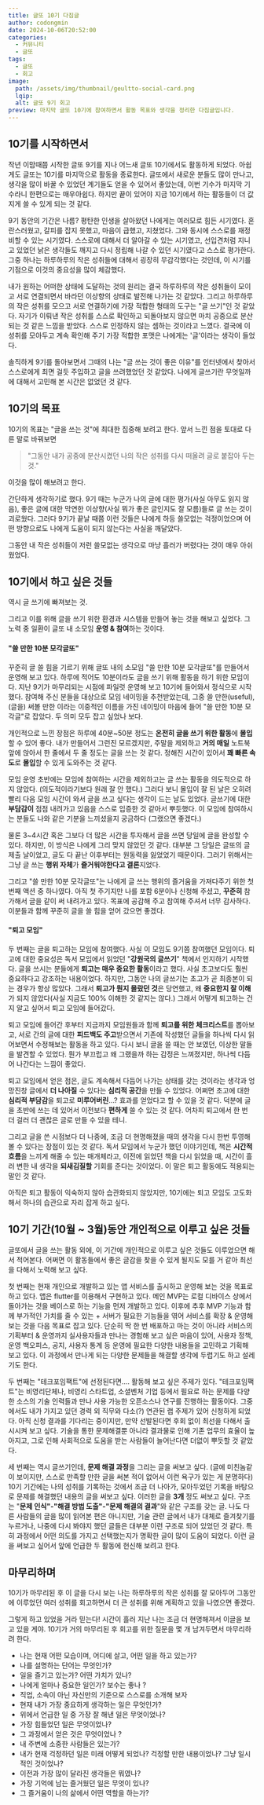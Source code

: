 ```yaml
---
title: 글또 10기 다짐글
author: codongmin
date: 2024-10-06T20:52:00
categories:
  - 커뮤니티
  - 글또
tags:
  - 글또
  - 회고
image:
  path: /assets/img/thumbnail/geultto-social-card.png
  lqip: 
  alt: 글또 9기 회고
preview: 마지막 글또 10기에 참여하면서 활동 목표와 생각을 정리한 다짐글입니다.
---
```


## 10기를 시작하면서

작년 이맘때쯤 시작한 글또 9기를 지나 어느새 글또 10기에서도 활동하게 되었다. 아쉽게도 글또는 10기를 마지막으로 활동을 종료한다. 글또에서 새로운 분들도 많이 만나고, 생각을 많이 바꿀 수 있었던 계기들도 얻을 수 있어서 좋았는데, 이번 기수가 마지막 기수라니 한편으로는 매우아쉽다. 하지만 끝이 있어야 지금 10기에서 하는 활동들이 더 값지게 쓸 수 있게 되는 것 같다.

9기 동안의 기간은 나름? 평탄한 인생을 살아왔던 나에게는 여러모로 힘든 시기였다. 혼란스러웠고, 갈피를 잡지 못했고, 마음이 급했고, 지쳤었다. 그와 동시에 스스로를 재정비할 수 있는 시기였다. 스스로에 대해서 더 알아갈 수 있는 시기였고, 선입견처럼 지니고 있었던 낡은 생각들도 깨지고 다시 정립해 나갈 수 있던 시기였다고 스스로 평가한다. 그중 하나는 하루하루의 작은 성취들에 대해서 굉장히 무감각했다는 것인데, 이 시기를 기점으로 이것의 중요성을 많이 체감했다.

내가 원하는 어떠한 상태에 도달하는 것의 원리는 결국 하루하루의 작은 성취들이 모이고 서로 연결되면서 바라던 이상향의 상태로 발전해 나가는 것 같았다. 그리고 하루하루의 작은 성취를 모으고 서로 연결하기에 가장 적합한 형태의 도구는 "글 쓰기"인 것 같았다. 자기가 이뤄낸 작은 성취를 스스로 확인하고 되돌아보지 않으면 마치 공중으로 분산되는 것 같은 느낌을 받았다. 스스로 인정하지 않는 셈하는 것이라고 느꼈다. 결국에 이 성취를 모아두고 계속 확인해 주기 가장 적합한 포맷은 나에게는 '글'이라는 생각이 들었다.

솔직하게 9기를 돌아보면서 그때의 나는 "글 쓰는 것이 좋은 이유"를 인터넷에서 찾아서 스스로에게 최면 걸듯 주입하고 글을 쓰려했었던 것 같았다. 나에게 글쓰기란 무엇일까에 대해서 고민해 본 시간은 없었던 것 같다.  

## 10기의 목표

10기의 목표는 "글을 쓰는 것"에 최대한 집중해 보려고 한다.
앞서 느낀 점을 토대로 다른 말로 바꿔보면

> "그동안 내가 공중에 분산시켰던 나의 작은 성취를 다시 떠올려 글로 붙잡아 두는 것."

이것을 많이 해보려고 한다.

간단하게 생각하기로 했다. 9기 때는 누군가 나의 글에 대한 평가(사실 아무도 읽지 않음), 좋은 글에 대한 막연한 이상향(사실 뭐가 좋은 글인지도 잘 모름)들로 글 쓰는 것이 괴로웠다. 그러다 9기가 끝날 때쯤 이런 것들은 나에게 하등 쓸모없는 걱정이었으며 어떤 방향으로도 나에게 도움이 되지 않는다는 사실을 깨달았다.

그동안 내 작은 성취들이 저런 쓸모없는 생각으로 마냥 흘러가 버렸다는 것이 매우 아쉬웠었다. 

## 10기에서 하고 싶은 것들

역시 글 쓰기에 빠져보는 것.

그리고 이를 위해 글을 쓰기 위한 환경과 시스템을 만들어 놓는 것을 해보고 싶었다.
그 노력 중 일환이 글또 내 소모임 **운영 & 참여**하는 것이다.

#### "쓸 만한 10분 모각글또"
 꾸준히 글 쓸 힘을 기르기 위해 글또 내의 소모임 "쓸 만한 10분 모각글또"를 만들어서 운영해 보고 있다. 하루에 적어도 10분이라도 글을 쓰기 위해 활동을 하기 위한 모임이다. 지난 9기가 마무리되는 시점에 파일럿 운영해 보고 10기에 들어와서 정식으로 시작했다. 참여해 주신 분들을 대상으로 모임 네이밍을 추천받았는데, 그중 쓸 만한(useful), (글을) 써볼 만한 이라는 이중적인 이름을 가진 네이밍이 마음에 들어 "쓸 만한 10분 모각글"로 잡았다. 두 의미 모두 잡고 싶었나 보다.

개인적으로 느낀 장점은 하루에 40분~50분 정도는 **온전히 글을 쓰기 위한 활동**에 **몰입**할 수 있어 좋다.
내가 만들어서 그런진 모르겠지만, 주말을 제외하고 **거의 매일** 노트북 앞에 앉아서 한 줄에서 두 줄 정도는 글을 쓰는 것 같다. 정해진 시간이 있어서 **꽤 빠른 속도**로 **몰입**할 수 있게 도와주는 것 같다.

모임 운영 초반에는 모임에 참여하는 시간을 제외하고는 글 쓰는 활동을 의도적으로 하지 않았다. (의도적이라기보다 원래 잘 안 했다.) 그러다 보니 몰입이 잘 된 날은 오히려 빨리 다음 모임 시간이 와서 글을 쓰고 싶다는 생각이 드는 날도 있었다. 글쓰기에 대한 **부담감이** 점점 내려가고 있음을 스스로 입증한 것 같아서 뿌듯했다. 이 모임에 참여하시는 분들도 나와 같은 기분을 느끼셨을지 궁금하다 (그랬으면 좋겠다.)

물론 3~4시간 혹은 그보다 더 많은 시간을 투자해서 글을 쓰면 당일에 글을 완성할 수 있다. 하지만, 이 방식은 나에게 그리 맞지 않았던 것 같다. 대부분 그 당일은 글또의 글 제출 날이었고, 글도 다 끝난 이후부터는 원동력을 잃었었기 때문이다. 그러기 위해서는 그냥 글 쓰는 **행위 자체**가 **즐거워야한다고 결론**지었다.

그리고 "쓸 만한 10분 모각글또"는 나에게 글 쓰는 행위의 즐거움을 가져다주기 위한 첫 번째 액션 중 하나였다.
아직 첫 주기지만 나를 포함 6분이나 신청해 주셨고, **꾸준히** 참가해서 글을 같이 써 내려가고 있다. 목표에 공감해 주고 참여해 주셔서 너무 감사하다. 이분들과 함께 꾸준히 글을 쓸 힘을 얻어 갔으면 좋겠다.

#### "퇴고 모임"
두 번째는 글을 퇴고하는 모임에 참여했다. 사실 이 모임도 9기쯤 참여했던 모임이다. 퇴고에 대한 중요성은 독서 모임에서 읽었던 "**강원국의 글쓰기**" 책에서 인지하기 시작했다. 글을 쓰시는 분들에게 **퇴고는 매우 중요한 활동**이라고 했다. 사실 초고보다도 훨씬 중요하다고 강조하는 내용이었다. 하지만, 그동안 나의 글쓰기는 초고가 곧 최종본이 되는 경우가 항상 많았다. 그래서 **퇴고가 뭔지 몰랐던 것**은 당연했고, 왜 **중요한지 잘 이해**가 되지 않았다(사실 지금도 100% 이해한 것 같지는 않다.) 그래서 어떻게 퇴고하는 건지 알고 싶어서 퇴고 모임에 들어갔다.

퇴고 모임에 들어간 후부터 지금까지 모임원들과 함께 **퇴고를 위한 체크리스트**를 뽑아보고, 서로 간의 글에 대한 **피드백도 주고**받으면서 기존에 작성했던 글들을 하나씩 다시 읽어보면서 수정해보는 활동을 하고 있다. 다시 보니 글을 쓸 때는 안 보였던, 이상한 말들을 발견할 수 있었다. 뭔가 부끄럽고 왜 그랬을까 하는 감정은 느껴졌지만, 하나씩 다듬어 나간다는 느낌이 좋았다.

퇴고 모임에서 얻은 점은, 글도 계속해서 다듬어 나가는 상태를 갖는 것이라는 생각과 엉망진창 글에서 **더 나아질** 수 있다는 **심리적 공간**을 만들 수 있었다. 어쩌면 초고에 대한 **심리적 부담감**을 퇴고로 **미루어버린**…? 효과를 얻었다고 할 수 있을 것 같다. 덕분에 글을 초반에 쓰는 데 있어서 이전보다 **편하게** 쓸 수 있는 것 같다. 어차피 퇴고에서 한 번 더 걸러 더 괜찮은 글로 만들 수 있을 테니.

그리고 글을 쓴 시점보다 더 나중에, 조금 더 현명해졌을 때의 생각을 다시 한번 투영해 볼 수 있다는 장점이 있는 것 같다. 독서 모임에서 누군가 했던 이야기인데, 책은 **시간적 흐름**을 느끼게 해줄 수 있는 매개체라고, 이전에 읽었던 책을 다시 읽었을 때, 시간이 흘러 변한 내 생각을 **되새김질할** 기회를 준다는 것이었다. 이 말은 퇴고 활동에도 적용되는 말인 것 같다.

아직은 퇴고 활동이 익숙하지 않아 습관화되지 않았지만, 10기에는 퇴고 모임도 고도화해서 하나의 습관으로 자리 잡게 하고 싶다.


## 10기 기간(10월 ~ 3월)동안 개인적으로 이루고 싶은 것들

글또에서 글을 쓰는 활동 외에, 이 기간에 개인적으로 이루고 싶은 것들도 이루었으면 해서 적어본다. 어쩌면 이 활동들에서 좋은 글감을 찾을 수 있게 될지도 모를 거 같아 최선을 다해서 노력해 보고 싶다.

첫 번째는 현재 개인으로 개발하고 있는 앱 서비스를 출시하고 운영해 보는 것을 목표로 하고 있다.
앱은 flutter를 이용해서 구현하고 있다. 메인 MVP는 로컬 디바이스 상에서 돌아가는 것을 베이스로 하는 기능을 먼저 개발하고 있다. 이후에 추후 MVP 기능과 함께 부가적인 가치를 줄 수 있는 + 서버가 필요한 기능들을 엮어 서비스를 확장 & 운영해 보는 것을 다음 목표로 잡고 있다. 단순히 딱 한 번 배포하고 마는 것이 아니라 서비스의 기획부터 & 운영까지 실사용자들과 만나는 경험해 보고 싶은 마음이 있어, 사용자 정책, 운영 백오피스, 공지, 사용자 통계 등 운영에 필요한 다양한 내용들을 고민하고 기획해 보고 있다. 이 과정에서 만나게 되는 다양한 문제들을 해결할 생각에 두렵기도 하고 설레기도 한다.

두 번째는 "테크포임팩트"에 선정된다면…. 활동해 보고 싶은 주제가 있다. "테크포임팩트"는 비영리단체나, 비영리 스타트업, 소셜벤처 기업 등에서 필요로 하는 문제를 다양한 소스의 기술 인력들과 만나 사용 가능한 오픈소스나 연구를 진행하는 활동이다. 그중에서도 내가 가지고 있던 경력 외 직무와 다소(?) 연관된 랩 주제가 있어 신청하게 되었다. 아직 신청 결과를 기다리는 중이지만, 만약 선발된다면 후회 없이 최선을 다해서 출시시켜 보고 싶다. 기술을 통한 문제해결뿐 아니라 결과물로 인해 기존 업무의 효율이 높아지고, 그로 인해 사회적으로 도움을 받는 사람들이 늘어난다면 더없이 뿌듯할 것 같았다.

세 번째는 역시 글쓰기인데, **문제 해결 과정**을 그리는 글을 써보고 싶다. (글에 미친놈같이 보이지만, 스스로 만족할 만한 글을 써본 적이 없어서 이런 욕구가 있는 게 분명하다) 10기 기간에는 나의 성취를 기록하는 것에서 조금 더 나아가, 모아두었던 기록을 바탕으로 문제를 해결했던 내용의 글을 써보고 싶다. 이러한 글을 **3개** 정도 써보고 싶다. 구조는 "**문제 인식"-"해결 방법 도출"-"문제 해결의 결과**"와 같은 구조를 갖는 글.
나도 다른 사람들의 글을 많이 읽어본 편은 아니지만, 기술 관련 글에서 내가 대체로 즐겨찾기를 누르거나, 나중에 다시 봐야지 했던 글들은 대부분 이런 구조로 되어 있었던 것 같다. 특히 과정에서 어떤 의도를 가지고 선택했는지가 명확한 글이 많이 도움이 되었다. 이런 글을 써보고 싶어서 앞에 언급한 두 활동에 헌신해 보려고 한다. 

## 마무리하며
 10기가 마무리된 후 이 글을 다시 보는 나는 하루하루의 작은 성취를 잘 모아두어 그동안에 이루었던 여러 성취를 회고하면서 더 큰 성취를 위해 계획하고 있을 나였으면 좋겠다.

그렇게 하고 있었을 거라 믿는다! 시간이 흘러 지난 나는 조금 더 현명해져서 이글을 보고 있을 게야.
10기가 거의 마무리된 후 회고를 위한 질문을 몇 개 남겨두면서 마무리하려 한다.

- 나는 현재 어떤 모습이며, 어디에 살고, 어떤 일을 하고 있는가?
- 나를 설명하는 단어는 무엇인가?
- 일을 즐기고 있는가? 어떤 가치가 있나?
- 나에게 얼마나 중요한 일인가? 보수는 좋나 ?
- 직업, 소속이 아닌 자신만의 기준으로 스스로를 소개해 보자
- 현재 내가 가장 중요하게 생각하는 일은 무엇인가?
- 위에서 언급한 일 중 가장 잘 해낸 일은 무엇이었나?
- 가장 힘들었던 일은 무엇이었나?
- 그 과정에서 얻은 것은 무엇이었나 ?
- 내 주변에 소중한 사람들은 있는가?
- 내가 현재 걱정하던 일은 미래 어떻게 되었나? 걱정할 만한 내용이었나? 그냥 일시적인 것이었나?
- 이전과 가장 많이 달라진 생각들은 뭐였나?
- 가장 기억에 남는 즐거웠던 일은 무엇이 있나?
- 그 즐거움이 나의 삶에서 어떤 역할을 하는가?
